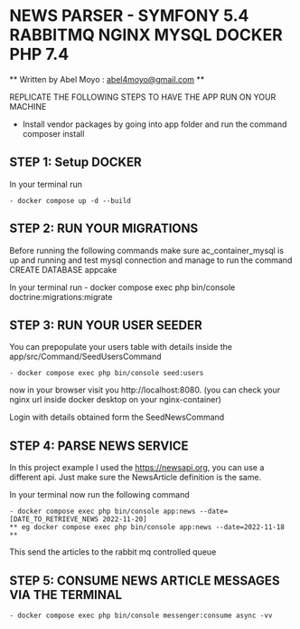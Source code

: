 # NEWS PARSER - SYMFONY 5.4 RABBITMQ NGINX MYSQL DOCKER PHP 7.4

 ** Written by Abel Moyo : abel4moyo@gmail.com **

REPLICATE THE FOLLOWING STEPS TO HAVE THE APP RUN ON YOUR MACHINE

   - Install vendor packages by going into app folder and run the command composer install

## STEP 1: Setup DOCKER
In your terminal run 
	
	- docker compose up -d --build

## STEP 2: RUN YOUR MIGRATIONS
Before running the following commands make sure ac_container_mysql is up and running and test mysql connection and manage to run the command CREATE DATABASE appcake

In your terminal run
	- docker compose exec php bin/console doctrine:migrations:migrate
	
## STEP 3: RUN YOUR USER SEEDER
You can prepopulate your users table with details inside the app/src/Command/SeedUsersCommand

	- docker compose exec php bin/console seed:users

now in your browser visit you http://localhost:8080. (you can check your nginx url inside docker desktop on your nginx-container)

Login with details obtained form the SeedNewsCommand

## STEP 4: PARSE NEWS SERVICE
In this project example I used the https://newsapi.org, you can use a different api. Just make sure the NewsArticle definition is the same.

In your terminal now run the following command

	- docker compose exec php bin/console app:news --date=[DATE_TO_RETRIEVE_NEWS 2022-11-20]
	** eg docker compose exec php bin/console app:news --date=2022-11-18 **

This send the articles to the rabbit mq controlled queue

## STEP 5: CONSUME NEWS ARTICLE MESSAGES VIA THE TERMINAL
	- docker compose exec php bin/console messenger:consume async -vv

